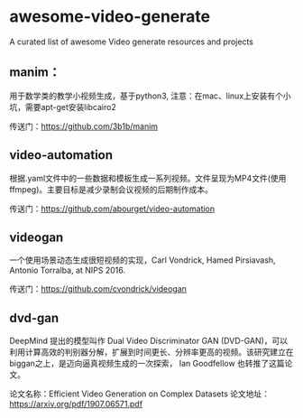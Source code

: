 # awesome-video-generate
A curated list of awesome Video generate resources and projects

## manim：

用于数学类的教学小视频生成，基于python3, 注意：在mac、linux上安装有个小坑，需要apt-get安装libcairo2

传送门：https://github.com/3b1b/manim

## video-automation

根据.yaml文件中的一些数据和模板生成一系列视频。文件呈现为MP4文件(使用ffmpeg)。主要目标是减少录制会议视频的后期制作成本。

传送门：https://github.com/abourget/video-automation

## videogan

一个使用场景动态生成很短视频的实现，Carl Vondrick, Hamed Pirsiavash, Antonio Torralba, at NIPS 2016. 

传送门：https://github.com/cvondrick/videogan

## dvd-gan
DeepMind 提出的模型叫作 Dual Video Discriminator GAN (DVD-GAN)，可以利用计算高效的判别器分解，扩展到时间更长、分辨率更高的视频。该研究建立在biggan之上，是迈向逼真视频生成的一次探索， Ian Goodfellow 也转推了这篇论文。

论文名称：Efficient Video Generation on Complex Datasets
论文地址：https://arxiv.org/pdf/1907.06571.pdf

